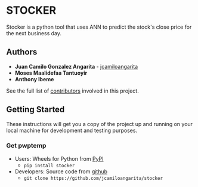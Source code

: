 # STOCKER
Stocker is a python tool that uses ANN to predict the stock's close price for the next business day.

## Authors

* **Juan Camilo Gonzalez Angarita** - [jcamiloangarita](https://github.com/jcamiloangarita)
* **Moses Maalidefaa Tantuoyir**
* **Anthony Ibeme** 

See the full list of [contributors](https://github.com/jcamiloangarita/stocker/graphs/contributors) involved in this project.

## Getting Started

These instructions will get you a copy of the project up and running on your local machine for development and testing purposes.

### Get pwptemp

* Users: Wheels for Python from [PyPI](https://pypi.python.org/pypi/stocker/) 
    * `pip install stocker`
* Developers: Source code from [github](https://github.com/jcamiloangarita/stocker)
    * `git clone https://github.com/jcamiloangarita/stocker`
